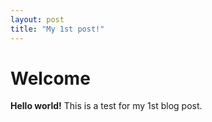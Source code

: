 ```yaml
---
layout: post
title: "My 1st post!"
---
```


# Welcome

**Hello world!**
This is a test for my 1st blog post.
